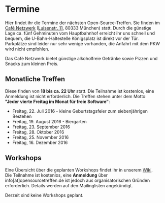 # Termine

Hier findet ihr die Termine der nächsten Open-Source-Treffen. Sie finden im [Café Netzwerk](http://www.cafe-netzwerk.de/) ([Luisenstr. 11](http://www.openstreetmap.org/?lat=48.143903&amp;lon=11.563067499999988&amp;zoom=17&amp;layers=M&amp;mlat=48.14413&amp;mlon=11.56252), 80333 München) statt. Durch die günstige Lage ca. fünf Gehminuten vom Hauptbahnhof erreicht ihr uns schnell und bequem, die U-Bahn-Haltestelle Königsplatz ist direkt vor der Tür. Parkplätze sind leider nur sehr wenige vorhanden, die Anfahrt mit dem PKW wird nicht empfohlen.

Das Café Netzwerk bietet günstige alkoholfreie Getränke sowie Pizzen und Snacks zum kleinen Preis.

## Monatliche Treffen

Diese finden von **18 bis ca. 22 Uhr** statt. Die Teilnahme ist kostenlos, eine Anmeldung ist nicht erforderlich. Die Treffen stehen unter dem Motto **"Jeder vierte Freitag im Monat für freie Software"**:

*   Freitag, 22\. Juli 2016 - kleine Geburtstagsfeier zum siebenjährigen Bestehen
*   Freitag, 19. August 2016 - Biergarten
*   Freitag, 23. September 2016 
*   Freitag, 28. Oktober 2016
*   Freitag, 25. November 2016
*   Freitag, 16. Dezember 2016

## Workshops

Eine Übersicht über die geplanten Workshops findet ihr in unserem [Wiki](http://wiki.opensourcetreffen.de/index.php/Workshops "wiki"). Die Teilnahme ist kostenlos, eine **Anmeldung** über info[ät]opensourcetreffen.de ist jedoch aus organisatorischen Gründen erforderlich. Details werden auf den Mailinglisten angekündigt.

Derzeit sind keine Workshops geplant.

